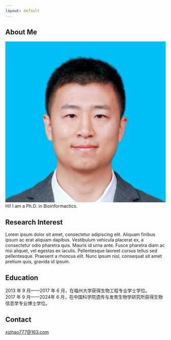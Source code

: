 ```yaml
---
layout: default
---
```


## About Me
<img class="profile-picture" src="profile-zxj.png">
Hi! I am a Ph.D. in Bioinformactics.

## Research Interest
Lorem ipsum dolor sit amet, consectetur adipiscing elit. Aliquam finibus ipsum ac erat aliquam dapibus. Vestibulum vehicula placerat ex, a consectetur odio pharetra quis. Mauris id urna ante. Fusce pharetra diam ac nisi aliquet, vel egestas ex iaculis. Pellentesque laoreet cursus tellus sed pellentesque. Praesent a rhoncus elit. Nunc ipsum nisl, consequat sit amet pretium quis, gravida id ipsum.

## Education
2013 年 9 月——2017 年 6 月，在福州大学获得生物工程专业学士学位。 <br>
2017 年 9 月——2024年 6 月，在中国科学院遗传与发育生物学研究所获得生物信息学专业博士学位。 <br>

## Contact
xjzhao777@163.com
